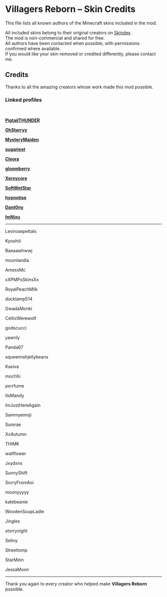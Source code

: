 # Villagers Reborn – Skin Credits

This file lists all known authors of the Minecraft skins included in the mod.

All included skins belong to their original creators on [Skindex](https://www.minecraftskins.com/).  
The mod is non-commercial and shared for free.  
All authors have been contacted when possible, with permissions confirmed where available.  
If you would like your skin removed or credited differently, please contact me.


## Credits

Thanks to all the amazing creators whose work made this mod possible. 

### Linked profiles  

<br>

**[PigtailTHUNDER](https://www.minecraftskins.com/profile/4785822/pigtailthunder)**  

**[OhStarryy](https://www.minecraftskins.com/profile/3986962/ohstarryy)**  

**[MysteryMaiden](https://www.minecraftskins.com/profile/7136357/mysterymaiden)**  

**[sugariest](https://www.minecraftskins.com/profile/8605185/sugariest)**  

**[Cleora](https://www.minecraftskins.com/profile/3625549/Cleora)**  

**[gloomberry](https://www.minecraftskins.com/profile/8684453/gloomberry)**  

**[Xersycore](https://www.minecraftskins.com/profile/8617355/xersycore)**  

**[SoftWetStar](https://www.minecraftskins.com/profile/8690467/softwetstar)**  

**[hypnotise](https://www.minecraftskins.com/profile/4062482/hypnotise)**  

**[Dant0ny](https://www.minecraftskins.com/profile/8629618/Dant0ny)**  

**[ImNixu](https://www.minecraftskins.com/profile/8351238/ImNixu)**  

---

Levirosepettals  

Kyoshiii  

Baeaawhwwj  

moonlandia  

AmexxMc  

xXPMPxSkinsXx  

RoyalPeachMilk  

ducklamp514  

GwadaMonki  

CelticWerewolf  

godscucci  

yawnly  

Panda67  

squeemishjellybeans  

Kaxiva  

mochhi  

pxrrfume  

ItsMandy  

ImJustHereAgain  

Sammyemoji  

Sumrae  

XxAutumn  

THIMK  

wallflxwer  

Jxydxns  

SunnyShift  

SorryFromAoi  

moonyyyyy  

katebeanie  

WoodenSoupLadle  

Jingles  

stxrrynight  

Seliny  

Streetlxmp  

StarMein  

JessaMoon  

---

Thank you again to every creator who helped make **Villagers Reborn** possible.
